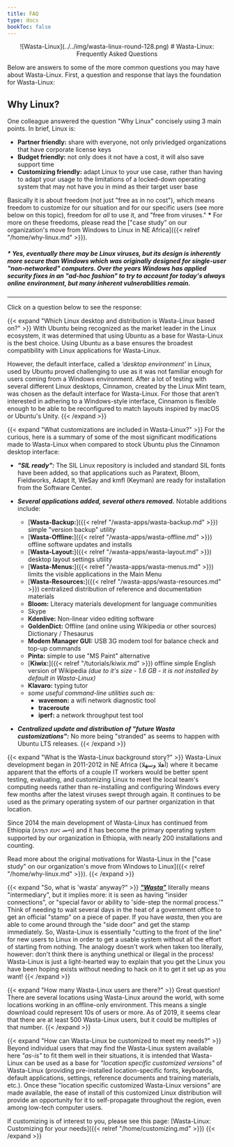 ```yaml
---
title: FAQ
type: docs
bookToc: false
---
```


<p align="center"> ![Wasta-Linux](../../img/wasta-linux-round-128.png)
# Wasta-Linux: Frequently Asked Questions

Below are answers to some of the more common questions you may have about Wasta-Linux. First, a question and response that lays the foundation for Wasta-Linux:

## Why Linux?
One colleague answered the question "Why Linux" concisely using 3 main points. In brief, Linux is:

* **Partner friendly:** share with everyone, not only privledged organizations that have corporate license keys
* **Budget friendly:** not only does it not have a cost, it will also save support time
* **Customizing friendly:** adapt Linux to your use case, rather than having to adapt your usage to the limitations of a locked-down operating system that may not have you in mind as their target user base

Basically it is about freedom (not just "free as in no cost"), which means freedom to customize for our situation and for our specific users (see more below on this topic), freedom for _all_ to use it, and "free from viruses." **\*** For more on these freedoms, please read the ["case study" on our organization's move from Windows to Linux in NE Africa]({{< relref "/home/why-linux.md" >}}).

##### **\*** _Yes, eventually there may be Linux viruses, but its design is inherently more secure than Windows which was originally designed for single-user "non-networked" computers. Over the years Windows has applied security fixes in an "ad-hoc fashion" to try to account for today's always online environment, but many inherent vulnerabilities remain._

---

Click on a question below to see the response:

{{< expand "Which Linux desktop and distribution is Wasta-Linux based on?" >}}
With Ubuntu being recognized as the market leader in the Linux ecosystem, it was determined that using Ubuntu as a base for Wasta-Linux is the best choice. Using Ubuntu as a base ensures the broadest compatibility with Linux applications for Wasta-Linux.

However, the default interface, called a *'desktop environment'* in Linux, used by Ubuntu proved challenging to use as it was not familiar enough for users coming from a Windows environment. After a lot of testing with several different Linux desktops, Cinnamon, created by the Linux Mint team, was chosen as the default interface for Wasta-Linux. For those that aren't interested in adhering to a Windows-style interface, Cinnamon is flexible enough to be able to be reconfigured to match layouts inspired by macOS or Ubuntu's Unity.
{{< /expand >}}

{{< expand "What customizations are included in Wasta-Linux?" >}}
For the curious, here is a summary of some of the most significant modifications made to Wasta-Linux when compared to stock Ubuntu plus the Cinnamon desktop interface:

* ***"SIL ready":*** The SIL Linux repository is included and standard SIL fonts have been added, so that applications such as Paratext, Bloom, Fieldworks, Adapt It, WeSay and kmfl (Keyman) are ready for installation from the Software Center.

* ***Several applications added, several others removed.*** Notable additions include:
  * [**Wasta-Backup:**]({{< relref "/wasta-apps/wasta-backup.md" >}}) simple "version backup" utility
  * [**Wasta-Offline:**]({{< relref "/wasta-apps/wasta-offline.md" >}}) offline software updates and installs
  * [**Wasta-Layout:**]({{< relref "/wasta-apps/wasta-layout.md" >}}) desktop layout settings utility
  * [**Wasta-Menus:**]({{< relref "/wasta-apps/wasta-menus.md" >}}) limits the visible applications in the Main Menu
  * [**Wasta-Resources:**]({{< relref "/wasta-apps/wasta-resources.md" >}}) centralized distribution of reference and documentation materials
  * **Bloom:** Literacy materials development for language communities
  * Skype
  * **Kdenlive:** Non-linear video editing software
  * **GoldenDict:** Offline (and online using Wikipedia or other sources) Dictionary / Thesaurus
  * **Modem Manager GUI:** USB 3G modem tool for balance check and top-up commands
  * **Pinta:** simple to use "MS Paint" alternative
  * [**Kiwix:**]({{< relref "/tutorials/kiwix.md" >}}) offline simple English version of Wikipedia *(due to it's size - 1.6 GB - it is not installed by default in Wasta-Linux)*
  * **Klavaro:** typing tutor
  * *some useful command-line utilities such as:*
      * **wavemon:** a wifi network diagnostic tool
      * **traceroute**
      * **iperf:** a network throughput test tool

* ***Centralized update and distribution of "future Wasta customizations":*** No more being "stranded" as seems to happen with Ubuntu LTS releases.
{{< /expand >}}

{{< expand "What is the Wasta-Linux background story?" >}}
Wasta-Linux development began in 2011-2012 in NE Africa (أهلا وسهلا) where it became apparent that the efforts of a couple IT workers would be better spent testing, evaluating, and customizing Linux to meet the local team's computing needs rather than re-installing and configuring Windows every few months after the latest viruses swept through again. It continues to be used as the primary operating system of our partner organization in that location.

Since 2014 the main development of Wasta-Linux has continued from Ethiopia (እንኳን ደህና መጣ) and it has become the primary operating system supported by our organization in Ethiopia, with nearly 200 installations and counting.

Read more about the original motivations for Wasta-Linux in the ["case study" on our organization's move from Windows to Linux]({{< relref "/home/why-linux.md" >}}).
{{< /expand >}}

{{< expand "So, what is 'wasta' anyway?" >}}
<a href="https://en.wikipedia.org/wiki/Wasta" target="_blank"><b><i>"Wasta"</i></b></a> literally means "intermediary", but it implies more: it is seen as having "insider connections", or "special favor or ability to 'side-step the normal process.'" Think of needing to wait several days in the heat of a government office to get an official "stamp" on a piece of paper. If you have *wasta*, then you are able to come around through the "side door" and get the stamp immediately. So, Wasta-Linux is essentially "cutting to the front of the line" for new users to Linux in order to get a usable system without all the effort of starting from nothing. The analogy doesn't work when taken too literally, however: don't think there is anything unethical or illegal in the process! Wasta-Linux is just a light-hearted way to explain that you get the Linux you have been hoping exists without needing to hack on it to get it set up as you want!
{{< /expand >}}

{{< expand "How many Wasta-Linux users are there?" >}}
Great question! There are several locations using Wasta-Linux around the world, with some locations working in an offline-only environment. This means a single download could represent 10s of users or more. As of 2019, it seems clear that there are at least 500 Wasta-Linux users, but it could be multiples of that number.
{{< /expand >}}

{{< expand "How can Wasta-Linux be customized to meet my needs?" >}}
Beyond individual users that may find the Wasta-Linux system available here _"as-is"_ to fit them well in their situations, it is intended that Wasta-Linux can be used as a base for _"location specific customized versions"_ of Wasta-Linux (providing pre-installed location-specific fonts, keyboards, default applications, settings, reference documents and training materials, etc.). Once these "location specific customized Wasta-Linux versions" are made available, the ease of install of this customized Linux distribution will provide an opportunity for it to self-propagate throughout the region, even among low-tech computer users.

If customizing is of interest to you, please see this page:
[Wasta-Linux: Customizing for your needs]({{< relref "/home/customizing.md" >}})
{{< /expand >}}
